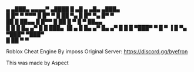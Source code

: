    ▄   ▄███▄      ▄▄▄▄▀ ▄████  █     ▄█     ▄          ▄█▄    ▄███▄   
    █  █▀   ▀  ▀▀▀ █    █▀   ▀ █     ██ ▀▄   █         █▀ ▀▄  █▀   ▀  
██   █ ██▄▄        █    █▀▀    █     ██   █ ▀          █   ▀  ██▄▄    
█ █  █ █▄   ▄▀    █     █      ███▄  ▐█  ▄ █           █▄  ▄▀ █▄   ▄▀ 
█  █ █ ▀███▀     ▀       █         ▀  ▐ █   ▀▄         ▀███▀  ▀███▀   
█   ██                    ▀              ▀                            
                                                           
                                                                               
Roblox Cheat Engine By imposs Original Server: https://discord.gg/byefron

This was made by Aspect
